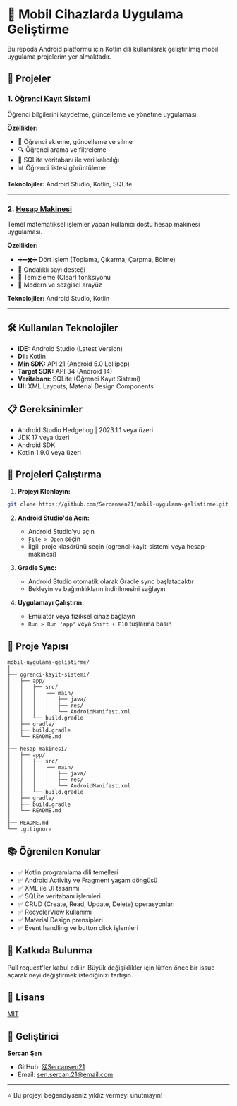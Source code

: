 # 📱 Mobil Cihazlarda Uygulama Geliştirme

Bu repoda Android platformu için Kotlin dili kullanılarak geliştirilmiş mobil uygulama projelerim yer almaktadır.

## 🎯 Projeler

### 1. [Öğrenci Kayıt Sistemi](./ogrenci-kayit-sistemi)
Öğrenci bilgilerini kaydetme, güncelleme ve yönetme uygulaması.

**Özellikler:**
- 📝 Öğrenci ekleme, güncelleme ve silme
- 🔍 Öğrenci arama ve filtreleme
- 💾 SQLite veritabanı ile veri kalıcılığı
- 📊 Öğrenci listesi görüntüleme

**Teknolojiler:** Android Studio, Kotlin, SQLite

---

### 2. [Hesap Makinesi](./hesap-makinesi)
Temel matematiksel işlemler yapan kullanıcı dostu hesap makinesi uygulaması.

**Özellikler:**
- ➕➖✖️➗ Dört işlem (Toplama, Çıkarma, Çarpma, Bölme)
- 🔢 Ondalıklı sayı desteği
- 🧹 Temizleme (Clear) fonksiyonu
- 📱 Modern ve sezgisel arayüz

**Teknolojiler:** Android Studio, Kotlin

---

## 🛠️ Kullanılan Teknolojiler

- **IDE:** Android Studio (Latest Version)
- **Dil:** Kotlin
- **Min SDK:** API 21 (Android 5.0 Lollipop)
- **Target SDK:** API 34 (Android 14)
- **Veritabanı:** SQLite (Öğrenci Kayıt Sistemi)
- **UI:** XML Layouts, Material Design Components

## 📋 Gereksinimler

- Android Studio Hedgehog | 2023.1.1 veya üzeri
- JDK 17 veya üzeri
- Android SDK
- Kotlin 1.9.0 veya üzeri

## 🚀 Projeleri Çalıştırma

1. **Projeyi Klonlayın:**
```bash
git clone https://github.com/Sercansen21/mobil-uygulama-gelistirme.git
```

2. **Android Studio'da Açın:**
   - Android Studio'yu açın
   - `File > Open` seçin
   - İlgili proje klasörünü seçin (ogrenci-kayit-sistemi veya hesap-makinesi)

3. **Gradle Sync:**
   - Android Studio otomatik olarak Gradle sync başlatacaktır
   - Bekleyin ve bağımlılıkların indirilmesini sağlayın

4. **Uygulamayı Çalıştırın:**
   - Emülatör veya fiziksel cihaz bağlayın
   - `Run > Run 'app'` veya `Shift + F10` tuşlarına basın

## 📂 Proje Yapısı

```
mobil-uygulama-gelistirme/
│
├── ogrenci-kayit-sistemi/
│   ├── app/
│   │   ├── src/
│   │   │   ├── main/
│   │   │   │   ├── java/
│   │   │   │   ├── res/
│   │   │   │   └── AndroidManifest.xml
│   │   └── build.gradle
│   ├── gradle/
│   ├── build.gradle
│   └── README.md
│
├── hesap-makinesi/
│   ├── app/
│   │   ├── src/
│   │   │   ├── main/
│   │   │   │   ├── java/
│   │   │   │   ├── res/
│   │   │   │   └── AndroidManifest.xml
│   │   └── build.gradle
│   ├── gradle/
│   ├── build.gradle
│   └── README.md
│
├── README.md
└── .gitignore
```

## 📚 Öğrenilen Konular

- ✅ Kotlin programlama dili temelleri
- ✅ Android Activity ve Fragment yaşam döngüsü
- ✅ XML ile UI tasarımı
- ✅ SQLite veritabanı işlemleri
- ✅ CRUD (Create, Read, Update, Delete) operasyonları
- ✅ RecyclerView kullanımı
- ✅ Material Design prensipleri
- ✅ Event handling ve button click işlemleri

## 🤝 Katkıda Bulunma

Pull request'ler kabul edilir. Büyük değişiklikler için lütfen önce bir issue açarak neyi değiştirmek istediğinizi tartışın.

## 📄 Lisans

[MIT](https://choosealicense.com/licenses/mit/)

## 👤 Geliştirici

**Sercan Şen**
- GitHub: [@Sercansen21](https://github.com/Sercansen21)
- Email: sen.sercan.21@email.com

---

⭐ Bu projeyi beğendiyseniz yıldız vermeyi unutmayın!